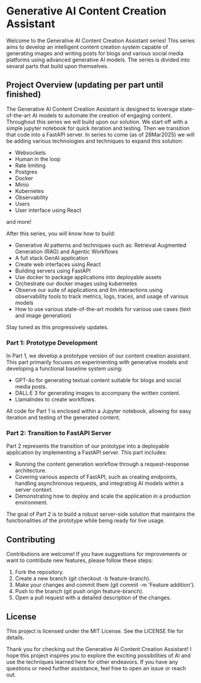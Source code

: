 # Generative AI Content Creation Assistant

Welcome to the Generative AI Content Creation Assistant series! This series aims to develop an intelligent content creation system capable of generating images and writing posts for blogs and various social media platforms using advanced generative AI models. The series is divided into sevaral parts that build upon themselves.

## Project Overview (updating per part until finished)

The Generative AI Content Creation Assistant is designed to leverage state-of-the-art AI models to automate the creation of engaging content. Throughout this series we will build upon our solution. We start off with a simple jupyter notebook for quick iteration and testing. Then we transition that code into a FastAPI server. In series to come (as of 28Mar2025) we will be adding various technologies and techniques to expand this solution:

- Websockets
- Human in the loop
- Rate limiting
- Postgres
- Docker
- Minio
- Kubernetes
- Observability
- Users
- User interface using React

and more!

After this series, you will know how to build:

- Generative AI patterns and techniques such as: Retrieval Augmented Generation (RAG) and Agentic Workflows
- A full stack GenAI application
- Create web interfaces using React
- Building servers using FastAPI
- Use docker to package applications into deployable assets
- Orchestrate our docker images using kubernetes
- Observe our suite of applications and llm interactions using observability tools to track metrics, logs, traces, and usage of various models
- How to use various state-of-the-art models for various use cases (text and image generation)

Stay tuned as this progressively updates.

### Part 1: Prototype Development

In Part 1, we develop a prototype version of our content creation assistant. This part primarily focuses on experimenting with generative models and developing a functional baseline system using:

- GPT-4o for generating textual content suitable for blogs and social media posts.
- DALL·E 3 for generating images to accompany the written content.
- LlamaIndex to create workflows.

All code for Part 1 is enclosed within a Jupyter notebook, allowing for easy iteration and testing of the generated content.

### Part 2: Transition to FastAPI Server

Part 2 represents the transition of our prototype into a deployable application by implementing a FastAPI server. This part includes:

- Running the content generation workflow through a request-response architecture.
- Covering various aspects of FastAPI, such as creating endpoints, handling asynchronous requests, and integrating AI models within a server context.
- Demonstrating how to deploy and scale the application in a production environment.

The goal of Part 2 is to build a robust server-side solution that maintains the functionalities of the prototype while being ready for live usage.

## Contributing

Contributions are welcome! If you have suggestions for improvements or want to contribute new features, please follow these steps:

1. Fork the repository.
2. Create a new branch (git checkout -b feature-branch).
3. Make your changes and commit them (git commit -m 'Feature addition').
4. Push to the branch (git push origin feature-branch).
5. Open a pull request with a detailed description of the changes.

## License

This project is licensed under the MIT License. See the LICENSE file for details.

Thank you for checking out the Generative AI Content Creation Assistant! I hope this project inspires you to explore the exciting possibilities of AI and use the techniques learned here for other endeavors. If you have any questions or need further assistance, feel free to open an issue or reach out.
